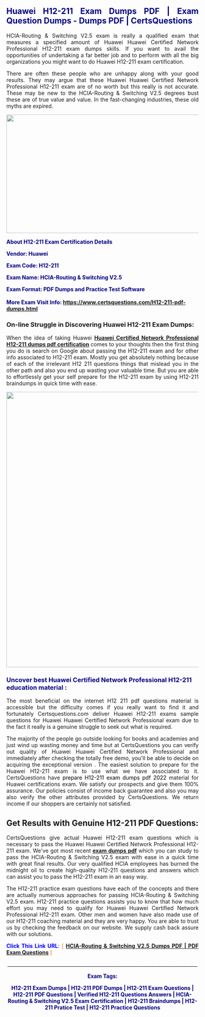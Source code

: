 <h2 style="text-align: justify;"><span style="color: #000080;">Huawei H12-211 Exam Dumps PDF | Exam Question Dumps - Dumps PDF | CertsQuestions</span></h2>
<p style="text-align: justify;">HCIA-Routing & Switching V2.5 exam is really a qualified exam that measures a specified amount of Huawei Huawei Certified Network Professional H12-211 exam dumps skills. If you want to avail the opportunities of undertaking a far better job and to perform with all the big organizations you might want to do Huawei H12-211 exam certification.</p>
<p style="text-align: justify;">There are often these people who are unhappy along with your good results. They may argue that these Huawei Huawei Certified Network Professional H12-211 exam are of no worth but this really is not accurate. These may be new to the HCIA-Routing & Switching V2.5 degrees bust these are of true value and value. In the fast-changing industries, these old myths are expired.</p>
<p><img style="display: block; margin-left: auto; margin-right: auto;" src="https://i.imgur.com/eaP4ae9.png" width="840" height="310" /></p>
<p><span style="color: #000080;"><strong>About H12-211 Exam Certification Details</strong></span></p>
<p><span style="color: #000080;"><strong>Vendor: Huawei<br /></strong></span></p>
<p><span style="color: #000080;"><strong>Exam Code: H12-211</strong></span></p>
<p><span style="color: #000080;"><strong>Exam Name: HCIA-Routing & Switching V2.5</strong></span></p>
<p><span style="color: #000080;"><strong>Exam Format: PDF Dumps and Practice Test Software<br /><br />More Exam Visit Info: <span style="color: #ff6600;"><a href="https://www.certsquestions.com/H12-211-pdf-dumps.html">https://www.certsquestions.com/H12-211-pdf-dumps.html</a></span></strong></span></p>
<h3>On-line Struggle in Discovering Huawei H12-211 Exam Dumps:</h3>
<p style="text-align: justify;">When the idea of taking Huawei <a href="https://www.certsquestions.com/H12-211-pdf-dumps.html"><strong>Huawei Certified Network Professional H12-211 dumps pdf certification</strong></a> comes to your thoughts then the first thing you do is search on Google about passing the H12-211 exam and for other info associated to H12-211 exam. Mostly you get absolutely nothing because of each of the irrelevant H12 211 questions things that mislead you in the other path and also you end up wasting your valuable time. But you are able to effortlessly get your self prepare for the H12-211 exam by using H12-211 braindumps in quick time with ease.</p>
<p><a href="https://www.certsquestions.com/H12-211-pdf-dumps.html"><img style="display: block; margin-left: auto; margin-right: auto;" src="https://i.imgur.com/pxhoKQ2.png" width="720" /></a></p>
<h3><span style="color: #000080;">Uncover best Huawei Certified Network Professional H12-211 education material :</span></h3>
<p style="text-align: justify;">The most beneficial on the internet H12 211 pdf questions material is accessible but the difficulty comes if you really want to find it and fortunately Certsquestions.com deliver Huawei H12-211 exams sample questions for Huawei Huawei Certified Network Professional exam due to the fact it really is a genuine struggle to seek out what is required.</p>
<p style="text-align: justify;">The majority of the people go outside looking for books and academies and just wind up wasting money and time but at CertsQuestions you can verify out quality of Huawei Huawei Certified Network Professional and immediately after checking the totally free demo, you'll be able to decide on acquiring the exceptional version . The easiest solution to prepare for the Huawei H12-211 exam is to use what we have associated to it. CertsQuestions have <span style="color: #000000;">prepare H12-211 exam dumps pdf 2022</span> material for Huawei certifications exam. We satisfy our prospects and give them 100% assurance. Our policies consist of income back guarantee and also you may also verify the other attributes provided by CertsQuestions. We return income if our shoppers are certainly not satisfied.</p>
<h2>Get Results with Genuine H12-211 PDF Questions:</h2>
<p style="text-align: justify;">CertsQuestions give actual Huawei H12-211 exam questions which is necessary to pass the Huawei Huawei Certified Network Professional H12-211 exam. We've got most recent<strong>&nbsp;<a href="https://www.certsquestions.com/">exam dumps pdf</a></strong>&nbsp;which you can study to pass the HCIA-Routing & Switching V2.5 exam with ease in a quick time with great final results. Our very qualified HCIA employees has burned the midnight oil to create high-quality H12-211 questions and answers which can assist you to pass the H12-211 exam in an easy way.</p>
<p style="text-align: justify;">The H12-211 practice exam questions have each of the concepts and there are actually numerous approaches for passing HCIA-Routing & Switching V2.5 exam. H12-211 practice questions assists you to know that how much effort you may need to qualify for Huawei Huawei Certified Network Professional H12-211 exam. Other men and women have also made use of our H12-211 coaching material and they are very happy. You are able to trust us by checking the feedback on our website. We supply cash back assure with our solutions.</p>
<p style="text-align: justify;"><span style="color: #0000ff;"><strong>Click This Link URL</strong>:</span> <span style="color: #ff6600;">[ <strong><a href="https://www.certsquestions.com/hcia-certification.html">HCIA-Routing & Switching V2.5 Dumps PDF | PDF Exam Questions</a></strong> ]</span></p>
<p style="text-align: center;">______________________________________________________________________________</p>
<p style="text-align: center;"><span style="color: #000080;"><strong>Exam Tags:</strong></span></p>
<p style="text-align: center;"><span style="color: #000080;"><strong>H12-211 Exam Dumps | H12-211 PDF Dumps | H12-211 Exam Questions | H12-211 PDF Questions | Verified H12-211 Questions Answers | HCIA-Routing & Switching V2.5 Exam Certification | H12-211 Braindumps | H12-211 Pratice Test | H12-211 Practice Questions</strong></span></p>
